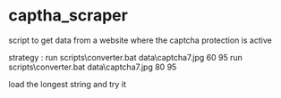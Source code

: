 # captha_scraper
script to get data from a website where the captcha protection is active


strategy :
run scripts\converter.bat data\captcha7.jpg 60 95
run scripts\converter.bat data\captcha7.jpg 80 95

load the longest string and try it
